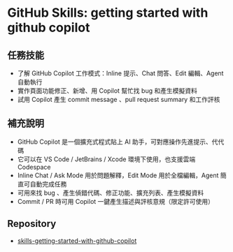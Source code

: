# GitHub Skills: getting started with github copilot

## 任務技能
- 了解 GitHub Copilot 工作模式：Inline 提示、Chat 問答、Edit 編輯、Agent 自動執行
- 實作頁面功能修正、新增、用 Copilot 幫忙找 bug 和產生模擬資料
- 試用 Copilot 產生 commit message 、pull request summary 和工作評核

## 補充說明
- GitHub Copilot 是一個擴充式程式貼上 AI 助手，可對應操作先進提示、代代碼
- 它可以在 VS Code / JetBrains / Xcode 環境下使用，也支援雲端 Codespace
- Inline Chat / Ask Mode 用於問題解釋，Edit Mode 用於全檔編輯，Agent 簡直可自動完成任務
- 可用來找 bug 、產生偵錯代碼、修正功能、擴充列表、產生模擬資料
- Commit / PR 時可用 Copilot 一鍵產生描述與評核意規（限定許可使用）

## Repository
- [skills-getting-started-with-github-copilot](https://github.com/zoelinsg/skills-getting-started-with-github-copilot)
